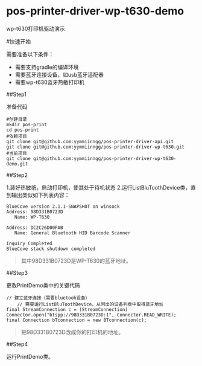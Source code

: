 # pos-printer-driver-wp-t630-demo
wp-t630打印机驱动演示

#快速开始

需要准备以下条件：

* 需要支持gradle的编译环境
* 需要蓝牙连接设备，如usb蓝牙适配器
* 需要wp-t630蓝牙热敏打印机

##Step1

准备代码

    #创建目录
    mkdir pos-print
    cd pos-print
    #依赖项目
    git clone git@github.com:yymmiinngg/pos-printer-driver-api.git
    git clone git@github.com:yymmiinngg/pos-printer-driver-wp-t630.git
    #当前项目
    git clone git@github.com:yymmiinngg/pos-printer-driver-wp-t630-demo.git

##Step2

1.装好热敏纸，启动打印机，使其处于待机状态
2.运行ListBluToothDevice类，直到输出类似如下列表内容：

    BlueCove version 2.1.1-SNAPSHOT on winsock
    Address: 98D331B0723D
       Name: WP-T630

    Address: DC2C26D00FAB
       Name: General Bluetooth HID Barcode Scanner

    Inquiry Completed
    BlueCove stack shutdown completed

>其中98D331B0723D是WP-T630的蓝牙地址。

##Step3

更改PrintDemo类中的关键代码

    // 建立蓝牙连接（需要bluetooh设备）
		// 需要运行ListBluToothDevice，从列出的设备列表中取得蓝牙地址
    final StreamConnection c = (StreamConnection) Connector.open("btspp://98D331B0723D:1", Connector.READ_WRITE);
    final Connection bTconnection = new BTconnection(c);

>把98D331B0723D改成你的打印机的地址。

##Step4

运行PrintDemo类。
